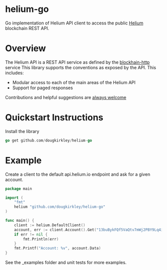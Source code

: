 # helium-go

Go implementation of Helium API client to access the public [Helium](https://helium.com) blockchain REST API.

# Overview
The Helium API is a REST API service as defined by the
[blockhain-http](https://github.com/helium/blockchain-http) service This library supports the conventions as exposed by the API. This includes:

* Modular access to each of the main areas of the Helium API
* Support for paged responses

Contributions and helpful suggestions are [always
welcome](https://github.com/dougkirkley/helium-go/issues)


# Quickstart Instructions

Install the library
```go
go get github.com/dougkirkley/helium-go
```

# Example
Create a client to the default api.helium.io endpoint and ask for a given account.

```go
package main

import (
	"fmt"
	helium "github.com/dougkirkley/helium-go"
)

func main() {
	client := helium.DefaultClient()
	account, err := client.Account().Get("13buBykFQf5VaQtv7mWj2PBY9Lq4i1DeXhg7C4Vbu3ppzqqNkTH")
	if err != nil {
		fmt.Println(err)
	}
	fmt.Printf("Account: %v", account.Data)
}
```
See the _examples folder and unit tests for more examples.